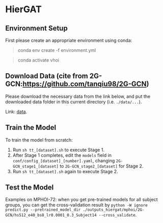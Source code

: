 # HierGAT

## Environment Setup
First please create an appropriate environment using conda: 

> conda env create -f environment.yml

> conda activate vhoi

## Download Data (cite from 2G-GCN:https://github.com/tanqiu98/2G-GCN)
Please download the necessary data from the link below, and put the 
downloaded data folder in this current directory (i.e. `./data/...`).

Link: [data](https://drive.google.com/drive/folders/1yfwItIoQrAnbnk5GTjbbfN8Ls8Ybl_hr?usp=sharing).

## Train the Model
To train the model from scratch:
1. Run `sh tt_[dataset].sh` to execute Stage 1.
2. After Stage 1 completes, edit the `models` field in `conf/config_[dataset]_[number].yaml`, changing
`2G-GCN_stage1_[dataset]` to `2G-GCN_stage2_[dataset]` for Stage 2.
3. Run `sh tt_[dataset].sh` again to execute Stage 2.

## Test the Model
Examples on MPHOI-72: when you get pre-trained models for all subject groups, you can get the cross-validation result by `python -W ignore predict.py --pretrained_model_dir ./outputs_hiergat/mphoi/2G-GCN/hs512_e40_bs8_lr0.0001_0.3_Subject14 --cross_validate`.

